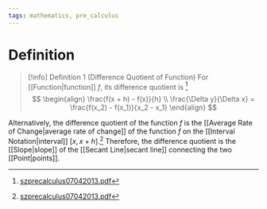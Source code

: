 ```yaml
---
tags: mathematics, pre_calculus
---
```


# Definition

> [!info] Definition 1 (Difference Quotient of Function)
> For [[Function|function]] $f$, its difference quotient is [^1]
> $$
> \begin{align}
> \frac{f(x + h) - f(x)}{h} \\
> \frac{\Delta y}{\Delta x} = \frac{f(x_2) - f(x_1)}{x_2 - x_1}
> \end{align}
> $$

Alternatively, the difference quotient of the function $f$ is the [[Average Rate of Change|average rate of change]] of the function $f$ on the [[Interval Notation|interval]] $[x, x + h]$.[^2] Therefore, the difference quotient is the [[Slope|slope]] of the [[Secant Line|secant line]] connecting the two [[Point|points]].

[^1]: [szprecalculus07042013.pdf](zotero://open-pdf/library/items/J3667KH4?page=91)
[^2]: [szprecalculus07042013.pdf](zotero://open-pdf/library/items/J3667KH4?page=174)